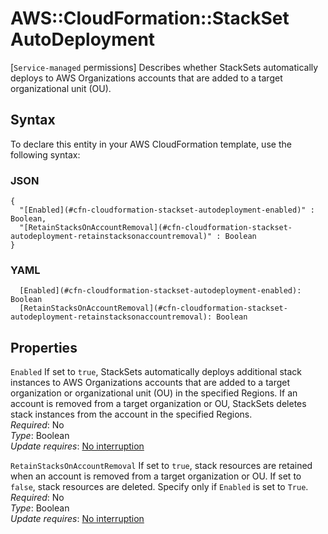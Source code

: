 # AWS::CloudFormation::StackSet AutoDeployment<a name="aws-properties-cloudformation-stackset-autodeployment"></a>

\[`Service-managed` permissions\] Describes whether StackSets automatically deploys to AWS Organizations accounts that are added to a target organizational unit \(OU\)\.

## Syntax<a name="aws-properties-cloudformation-stackset-autodeployment-syntax"></a>

To declare this entity in your AWS CloudFormation template, use the following syntax:

### JSON<a name="aws-properties-cloudformation-stackset-autodeployment-syntax.json"></a>

```
{
  "[Enabled](#cfn-cloudformation-stackset-autodeployment-enabled)" : Boolean,
  "[RetainStacksOnAccountRemoval](#cfn-cloudformation-stackset-autodeployment-retainstacksonaccountremoval)" : Boolean
}
```

### YAML<a name="aws-properties-cloudformation-stackset-autodeployment-syntax.yaml"></a>

```
  [Enabled](#cfn-cloudformation-stackset-autodeployment-enabled): Boolean
  [RetainStacksOnAccountRemoval](#cfn-cloudformation-stackset-autodeployment-retainstacksonaccountremoval): Boolean
```

## Properties<a name="aws-properties-cloudformation-stackset-autodeployment-properties"></a>

`Enabled` <a name="cfn-cloudformation-stackset-autodeployment-enabled"></a>
If set to `true`, StackSets automatically deploys additional stack instances to AWS Organizations accounts that are added to a target organization or organizational unit \(OU\) in the specified Regions\. If an account is removed from a target organization or OU, StackSets deletes stack instances from the account in the specified Regions\.  
_Required_: No  
_Type_: Boolean  
_Update requires_: [No interruption](https://docs.aws.amazon.com/AWSCloudFormation/latest/UserGuide/using-cfn-updating-stacks-update-behaviors.html#update-no-interrupt)

`RetainStacksOnAccountRemoval` <a name="cfn-cloudformation-stackset-autodeployment-retainstacksonaccountremoval"></a>
If set to `true`, stack resources are retained when an account is removed from a target organization or OU\. If set to `false`, stack resources are deleted\. Specify only if `Enabled` is set to `True`\.  
_Required_: No  
_Type_: Boolean  
_Update requires_: [No interruption](https://docs.aws.amazon.com/AWSCloudFormation/latest/UserGuide/using-cfn-updating-stacks-update-behaviors.html#update-no-interrupt)
